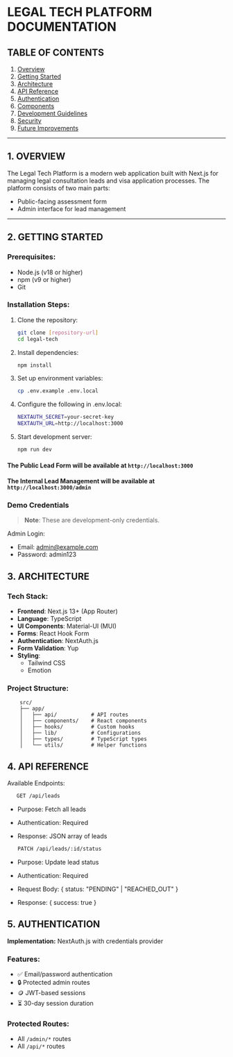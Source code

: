 # LEGAL TECH PLATFORM DOCUMENTATION

## TABLE OF CONTENTS

1. [Overview](#1-overview)
2. [Getting Started](#2-getting-started)
3. [Architecture](#3-architecture)
4. [API Reference](#4-api-reference)
5. [Authentication](#5-authentication)
6. [Components](#6-components)
7. [Development Guidelines](#7-development-guidelines)
8. [Security](#8-security)
9. [Future Improvements](#9-future-improvements)

---

## 1. OVERVIEW

The Legal Tech Platform is a modern web application built with Next.js for managing legal consultation leads and visa
application processes. The platform consists of two main parts:

- Public-facing assessment form
- Admin interface for lead management

---

## 2. GETTING STARTED

### Prerequisites:

- Node.js (v18 or higher)
- npm (v9 or higher)
- Git

### Installation Steps:

1. Clone the repository:
   ```bash
   git clone [repository-url]
   cd legal-tech
    ```
2. Install dependencies:
    ```bash
    npm install
    ```
3. Set up environment variables:
    ```bash
    cp .env.example .env.local
    ```
4. Configure the following in .env.local:
    ```bash
    NEXTAUTH_SECRET=your-secret-key
    NEXTAUTH_URL=http://localhost:3000
    ```
5. Start development server:
    ```bash
    npm run dev
    ```

#### The Public Lead Form will be available at `http://localhost:3000`

#### The Internal Lead Management will be available at `http://localhost:3000/admin`

### Demo Credentials

> **Note**: These are development-only credentials.

Admin Login:

- Email: admin@example.com
- Password: admin123

## 3. ARCHITECTURE

### Tech Stack:

- **Frontend**: Next.js 13+ (App Router)
- **Language**: TypeScript
- **UI Components**: Material-UI (MUI)
- **Forms**: React Hook Form
- **Authentication**: NextAuth.js
- **Form Validation**: Yup
- **Styling**:
    - Tailwind CSS
    - Emotion

### Project Structure:

```
    src/
    ├── app/
    │   ├── api/           # API routes
    │   ├── components/    # React components
    │   ├── hooks/         # Custom hooks
    │   ├── lib/           # Configurations
    │   ├── types/         # TypeScript types
    │   └── utils/         # Helper functions
```

## 4. API REFERENCE

Available Endpoints:

 ```bash
    GET /api/leads
   ```

- Purpose: Fetch all leads
- Authentication: Required
- Response: JSON array of leads

    ```bash
    PATCH /api/leads/:id/status
    ```
- Purpose: Update lead status
- Authentication: Required
- Request Body: { status: "PENDING" | "REACHED_OUT" }
- Response: { success: true }

## 5. AUTHENTICATION

**Implementation:** NextAuth.js with credentials provider

### Features:

- ✅ Email/password authentication
- 🔒 Protected admin routes
- 🪙 JWT-based sessions
- ⏳ 30-day session duration

### Protected Routes:

- All `/admin/*` routes
- All `/api/*` routes


